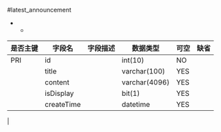 #latest_announcement
* -
 
|是否主键	|字段名	|字段描述	|数据类型	|可空	|缺省	|
| --------|-----|-----|-----|-----|-----|
|PRI|id||int(10)|NO||
||title||varchar(100)|YES||
||content||varchar(4096)|YES||
||isDisplay||bit(1)|YES||
||createTime||datetime|YES||
|
